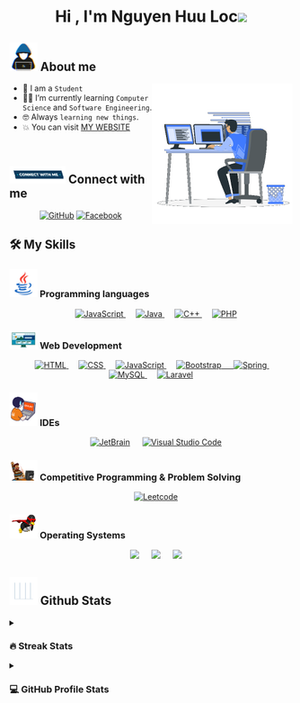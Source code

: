 
<h1  align="center">Hi , I'm Nguyen Huu Loc<img  src="https://media.giphy.com/media/hvRJCLFzcasrR4ia7z/giphy.gif"  width="35"></h1>

## <picture><img src = "https://github.com/lochuung/lochuung/blob/main/Images/about_me.gif?raw=true"  width = 50px></picture> About me
<picture>  <img  align="right"  src="https://github.com/lochuung/lochuung/blob/main/Images/Right_Side.gif?raw=true"  width = 250px></picture>
- :school: I am a `Student`
- :student: I’m currently learning `Computer Science` and `Software Engineering`.
- :nerd_face: Always `learning new things`.
- :boom: You can visit <a href="https://4onl.net" target="_blank">MY WEBSITE</a>
<br>

## <picture>  <img src="https://github.com/lochuung/lochuung/blob/main/Images/Connect-with-me.gif?raw=true"  width="100px">  </picture> Connect with me

<p  align="center">
<a  href="https://github.com/lochuung" target="_blank"><img  src="https://img.shields.io/badge/GitHub-100000?style=for-the-badge&logo=github&logoColor=white"  alt="GitHub"/></a>
<a  href="https://www.facebook.com/lochuu.ng" target="_blank"><img  src="https://img.shields.io/badge/Facebook-1877F2?style=for-the-badge&logo=facebook&logoColor=white"  alt="Facebook"/></a>
</p>

## 🛠️ My Skills

### <picture><img src = "https://github.com/lochuung/lochuung/blob/main/Images/Programming_Languages.gif?raw=true"  width = 50px>  </picture> Programming languages
<p  align="center">
&emsp;
<a  href="#">
<img  alt="JavaScript"  src="https://img.shields.io/badge/JavaScript-F7DF1E?style=for-the-badge&logo=javascript&logoColor=black">
</a>
&emsp;
<a  href="#">
<img  alt="Java"  src="https://img.shields.io/badge/Java-ED8B00?style=for-the-badge&logo=openjdk&logoColor=white">
</a>
&emsp;
<a  href="#">
<img  alt="C++"  src="https://img.shields.io/badge/C%2B%2B-00599C?style=for-the-badge&logo=c%2B%2B&logoColor=white">
</a>
&emsp;
<a  href="#">
<img  alt="PHP"  src="https://img.shields.io/badge/PHP-777BB4?style=for-the-badge&logo=php&logoColor=white">
</a>
</p>

### <picture>  <img src = "https://github.com/lochuung/lochuung/blob/main/Images/Front_End.gif?raw=true"  width = 50px>  </picture> Web Development

<p  align="center">
&emsp;
<a  href="#">
<img  alt="HTML"  src="https://img.shields.io/badge/HTML5-E34F26?style=for-the-badge&logo=html5&logoColor=white">
</a>
&emsp;
<a  href="#">
<img  alt="CSS"  src="https://img.shields.io/badge/CSS3-1572B6?style=for-the-badge&logo=css3&logoColor=white">
</a>
&emsp;
<a  href="#">
<img  alt="JavaScript"  src="https://img.shields.io/badge/JavaScript-F7DF1E?style=for-the-badge&logo=javascript&logoColor=black">
</a>
&emsp;
<a  href="#">
<img  alt="Bootstrap"  src="https://img.shields.io/badge/Bootstrap-563D7C?style=for-the-badge&logo=bootstrap&logoColor=white">
&emsp;
<a  href="#">
<img  alt="Spring"  src="https://img.shields.io/badge/Spring-6DB33F?style=for-the-badge&logo=spring&logoColor=white">
</a>
&emsp;
<a  href="#">
<img  alt="MySQL"  src="https://img.shields.io/badge/MySQL-00000F?style=for-the-badge&logo=mysql&logoColor=white">
</a>
&emsp;
<a  href="#">
<img  alt="Laravel"  src="https://img.shields.io/badge/Laravel-FF2D20?style=for-the-badge&logo=laravel&logoColor=white">
</a>
</p>


### <picture>  <img src = "https://github.com/lochuung/lochuung/blob/main/Images/IDEs.gif?raw=true"  width = 50px>  </picture> IDEs

<p  align="center">
&emsp;
<a  href="#"><img  alt="JetBrain"  src="https://img.shields.io/badge/jetbrains-%23000000.svg?style=for-the-badge&logo=jetbrains&logoColor=white"  /></a>
&emsp;
<a  href="#"><img  alt="Visual Studio Code"  src="https://img.shields.io/badge/Visual%20Studio%20Code-0078d7.svg?style=for-the-badge&logo=visual-studio-code&logoColor=white"></a>
</p>

### <picture>  <img src = "https://github.com/lochuung/lochuung/blob/main/Images/CP_PS.gif?raw=true"  width = 50px>  </picture> Competitive Programming & Problem Solving

<p  align="center">
&emsp;
<a  href="#"><img  alt = "Leetcode"  src="https://img.shields.io/badge/leetcode%20-%23FFA116.svg?style=for-the-badge&logo=leetcode&logoColor=black"  /></a>
</p>

### <picture>  <img src = "https://github.com/lochuung/lochuung/blob/main/Images/OS.gif?raw=true"  width = 50px>  </picture> Operating Systems

<p  align="center">
&emsp;
<a  href="#"><img  src="https://img.shields.io/badge/Windows-0078D6?style=for-the-badge&logo=windows&logoColor=white"></a>
&emsp;
<a  href="#"><img  src="https://img.shields.io/badge/Ubuntu-E95420?style=for-the-badge&logo=ubuntu&logoColor=white"></a>
&emsp;
<a  href="#"><img  src="https://img.shields.io/badge/Linux-FCC624?style=for-the-badge&logo=linux&logoColor=black"></a>
</p>

## <picture>  <img src = "https://github.com/lochuung/lochuung/blob/main/Images/Statistics.gif?raw=true"  width = 50px>  </picture> Github Stats

<details><summary><h3> 🔥 Streak Stats</h3></summary>

----
  
<p  align="center"><img  src="https://github-readme-streak-stats.herokuapp.com/?user=lochuung&theme=tokyonight_duo"  alt="7oSkaaa"  /></p>
</details>
<details><summary><h3>💻 GitHub Profile Stats</h3></summary>

----
<p  align="center">
<a  href="https://github.com/anuraghazra/github-readme-stats">
<img  alt="lochuung's Github Stats"  src="https://github-readme-stats.vercel.app/api?username=lochuung&show_icons=true&count_private=true&locale=en&theme=tokyonight&layout=compact"  height="230px"/></a>
<img  src="https://github-readme-stats.vercel.app/api/top-langs?username=lochuung&langs_count=10&show_icons=true&locale=en&theme=tokyonight"  alt="lochuung"  height="230px"/>
<br/>
<b>Note:</b> Top languages is only a metric of the languages my public code consists of and doesn't reflect experience or skill level.
</p>
</details>
